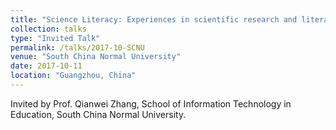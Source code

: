 ```yaml
---
title: "Science Literacy: Experiences in scientific research and literature search"
collection: talks
type: "Invited Talk"
permalink: /talks/2017-10-SCNU
venue: "South China Normal University"
date: 2017-10-11
location: "Guangzhou, China"
---
```


Invited by Prof. Qianwei Zhang, School of Information Technology in Education, South China Normal University. 
